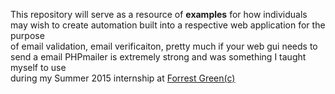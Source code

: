 This repository will serve as a resource of <b>examples</b> for how individuals <br/>
may wish to create automation built into a respective web application for the purpose <br/>
of email validation, email verificaiton, pretty much if your web gui needs to <br/>
send a email PHPmailer is extremely strong and was something I taught myself to use <br/>
during my Summer 2015 internship at <a href="http://forrestgreen.com/" >Forrest Green(c)</a><br/>
